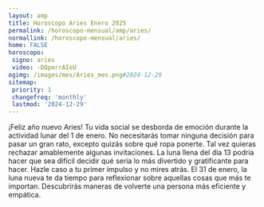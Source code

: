 ```yaml
---
layout: amp
title: Horoscopo Aries Enero 2025 
permalink: /horoscopo-mensual/amp/aries/
normallink: /horoscopo-mensual/aries/
home: FALSE
horoscopo:
 signo: aries
 video: -DQpmrrAIeU
ogimg: /images/mes/Aries_mes.png#2024-12-29
sitemap:
 priority: 1
 changefreq: 'monthly'
 lastmod: '2024-12-29'
---
```



¡Feliz año nuevo Aries! Tu vida social se desborda de emoción durante la actividad lunar del 1 de enero. No necesitarás tomar ninguna decisión para pasar un gran rato, excepto quizás sobre qué ropa ponerte. Tal vez quieras rechazar amablemente algunas invitaciones. La luna llena del día 13 podría hacer que sea difícil decidir qué sería lo más divertido y gratificante para hacer. Hazle caso a tu primer impulso y no mires atrás. El 31 de enero, la luna nueva te da tiempo para reflexionar sobre aquellas cosas que más te importan. Descubrirás maneras de volverte una persona más eficiente y empática. 